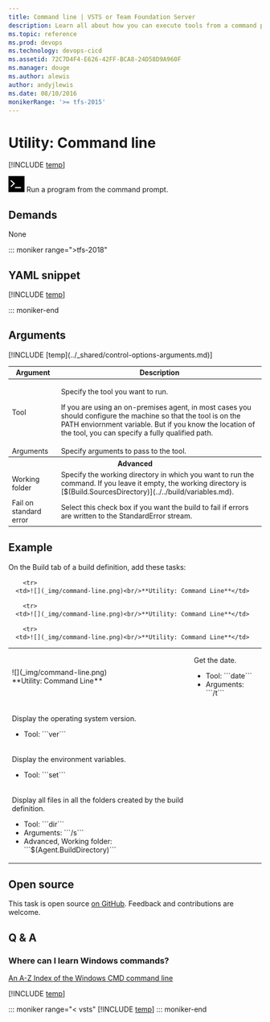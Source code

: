 ```yaml
---
title: Command line | VSTS or Team Foundation Server
description: Learn all about how you can execute tools from a command prompt when building code in VSTS and Team Foundation Server (TFS).
ms.topic: reference
ms.prod: devops
ms.technology: devops-cicd
ms.assetid: 72C7D4F4-E626-42FF-BCA8-24D58D9A960F
ms.manager: douge
ms.author: alewis
author: andyjlewis
ms.date: 08/10/2016
monikerRange: '>= tfs-2015'
---
```



# Utility: Command line

[!INCLUDE [temp](../../_shared/version-tfs-2015-rtm.md)]

[//]: # (What happens on cross-platform agent?)

![](_img/command-line.png) Run a program from the command prompt.

## Demands

None

::: moniker range=">tfs-2018"

## YAML snippet

[!INCLUDE [temp](../_shared/yaml/CmdLineV2.md)]

::: moniker-end

## Arguments

<table>
<thead>
<tr>
<th>Argument</th>
<th>Description</th>
</tr>
</thead>
<tr>
<td>Tool</td>
<td><p>Specify the tool you want to run.</p>
<p>If you are using an on-premises agent, in most cases you should configure the machine so that the tool is on the PATH enviornment variable. But if you know the location of the tool, you can specify a fully qualified path.</p>

<!-- We have this in tooltip help: "Note: You can use **$(agent.builddirectory)**\\\\... if you want the path relative to repo." What's the use case for this. Trying to run something in another repo? -->

</td>
</tr>
<tr>
<td>Arguments</td>
<td>Specify arguments to pass to the tool.</td>
</tr>
<tr>
<th style="text-align: center" colspan="2">Advanced</th>
</tr>
<tr>
<td>Working folder</td>
<td>Specify the working directory in which you want to run the command. If you leave it empty, the working directory is [$(Build.SourcesDirectory)](../../build/variables.md).</td>
</tr>
<tr>
<td>Fail on standard error</td>
<td>Select this check box if you want the build to fail if errors are written to the StandardError stream.</td>
</tr>
[!INCLUDE [temp](../_shared/control-options-arguments.md)]
</table>

## Example

On the Build tab of a build definition, add these tasks:

<table>
   <tr>
      <td>![](_img/command-line.png)<br/>**Utility: Command Line**
      </td>
<td>
<p>Get the date.</p>
<ul>
<li>Tool: ```date```</li>
 <li>Arguments: ```/t```</li>
</ul>
      </td>
</tr>
   
        <tr>
      <td>![](_img/command-line.png)<br/>**Utility: Command Line**</td>
      
<td>
<p>Display the operating system version.</p>
<ul>
<li>Tool: ```ver```</li>
 </ul>
</td>
        </tr>

   
        <tr>
      <td>![](_img/command-line.png)<br/>**Utility: Command Line**</td>
      
<td>
<p>Display the environment variables.</p>
<ul>
<li>Tool: ```set```</li>
</ul>
</td>
        </tr>

   
        <tr>
      <td>![](_img/command-line.png)<br/>**Utility: Command Line**</td>
      
<td>
<p>Display all files in all the folders created by the build definition.</p>
<ul>
<li>Tool: ```dir```</li>
 <li>Arguments: ```/s```</li>
<li>Advanced, Working folder: ```$(Agent.BuildDirectory)```</li>
</ul>
</td>
        </tr>

</table>

## Open source

This task is open source [on GitHub](https://github.com/Microsoft/vsts-tasks). Feedback and contributions are welcome.

## Q & A

<!-- BEGINSECTION class="md-qanda" -->

### Where can I learn Windows commands?

[An A-Z Index of the Windows CMD  command line](http://ss64.com/nt/)


[!INCLUDE [temp](../../_shared/qa-agents.md)]

::: moniker range="< vsts"
[!INCLUDE [temp](../../_shared/qa-versions.md)]
::: moniker-end

<!-- ENDSECTION -->

